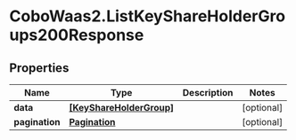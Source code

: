 # CoboWaas2.ListKeyShareHolderGroups200Response

## Properties

Name | Type | Description | Notes
------------ | ------------- | ------------- | -------------
**data** | [**[KeyShareHolderGroup]**](KeyShareHolderGroup.md) |  | [optional] 
**pagination** | [**Pagination**](Pagination.md) |  | [optional] 


